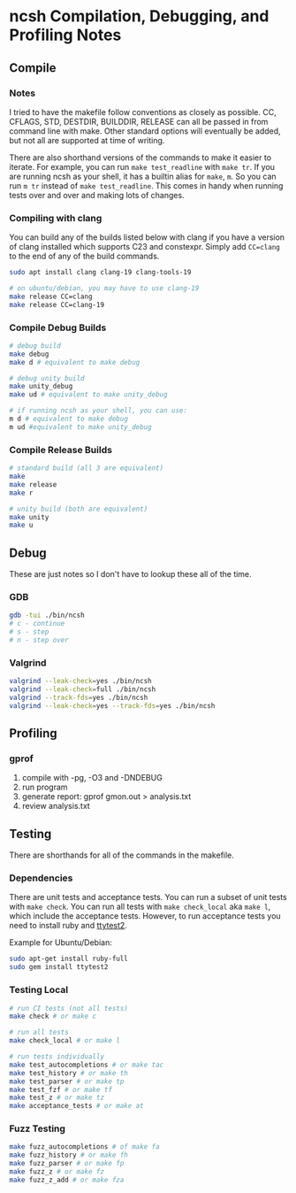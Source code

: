 # ncsh Compilation, Debugging, and Profiling Notes

## Compile

### Notes

I tried to have the makefile follow conventions as closely as possible. CC, CFLAGS, STD, DESTDIR, BUILDDIR, RELEASE can all be passed in from command line with make. Other standard options will eventually be added, but not all are supported at time of writing.

There are also shorthand versions of the commands to make it easier to iterate. For example, you can run `make test_readline` with `make tr`. If you are running ncsh as your shell, it has a builtin alias for `make`, `m`. So you can run `m tr` instead of `make test_readline`. This comes in handy when running tests over and over and making lots of changes.

### Compiling with clang

You can build any of the builds listed below with clang if you have a version of clang installed which supports C23 and constexpr. Simply add `CC=clang` to the end of any of the build commands.

``` sh
sudo apt install clang clang-19 clang-tools-19

# on ubuntu/debian, you may have to use clang-19
make release CC=clang
make release CC=clang-19
```

### Compile Debug Builds

``` sh
# debug build
make debug
make d # equivalent to make debug

# debug unity build
make unity_debug
make ud # equivalent to make unity_debug

# if running ncsh as your shell, you can use:
m d # equivalent to make debug
m ud #equivalent to make unity_debug
```

### Compile Release Builds

``` sh
# standard build (all 3 are equivalent)
make
make release
make r

# unity build (both are equivalent)
make unity
make u
```

## Debug

These are just notes so I don't have to lookup these all of the time.

### GDB

``` sh
gdb -tui ./bin/ncsh
# c - continue
# s - step
# n - step over
```

### Valgrind

``` sh
valgrind --leak-check=yes ./bin/ncsh
valgrind --leak-check=full ./bin/ncsh
valgrind --track-fds=yes ./bin/ncsh
valgrind --leak-check=yes --track-fds=yes ./bin/ncsh
```

## Profiling

### gprof

1. compile with -pg, -O3 and -DNDEBUG
2. run program
3. generate report: gprof gmon.out > analysis.txt
4. review analysis.txt

## Testing

There are shorthands for all of the commands in the makefile.

### Dependencies

There are unit tests and acceptance tests. You can run a subset of unit tests with `make check`. You can run all tests with `make check_local` aka `make l`, which include the acceptance tests. However, to run acceptance tests you need to install ruby and [ttytest2](https://github.com/a-eski/ttytest2).

Example for Ubuntu/Debian:

``` sh
sudo apt-get install ruby-full
sudo gem install ttytest2
```

### Testing Local

``` sh
# run CI tests (not all tests)
make check # or make c

# run all tests
make check_local # or make l

# run tests individually
make test_autocompletions # or make tac
make test_history # or make th
make test_parser # or make tp
make test_fzf # or make tf
make test_z # or make tz
make acceptance_tests # or make at
```

### Fuzz Testing

``` sh
make fuzz_autocompletions # of make fa
make fuzz_history # or make fh
make fuzz_parser # or make fp
make fuzz_z # or make fz
make fuzz_z_add # or make fza
```
